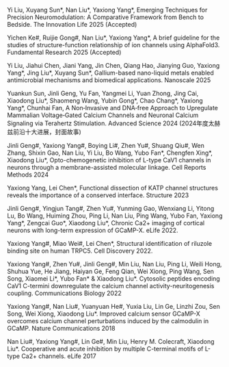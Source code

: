 Yi Liu, Xuyang Sun*, Nan Liu*, Yaxiong Yang*, Emerging Techniques for Precision Neuromodulation: A Comparative Framework from Bench to Bedside. The Innovation Life 2025 (Accepted)

Yichen Ke#, Ruijie Gong#, Nan Liu*, Yaxiong Yang*, A brief guideline for the studies of structure-function relationship of ion channels using AlphaFold3. Fundamental Research 2025 (Accepted)

Yi Liu, Jiahui Chen, Jiani Yang, Jin Chen, Qiang Hao, Jianying Guo, Yaxiong Yang*, Jing Liu*, Xuyang Sun*, Gallium-based nano-liquid metals enabled antimicrobial mechanisms and biomedical applications. Nanoscale 2025

Yuankun Sun, Jinli Geng, Yu Fan, Yangmei Li, Yuan Zhong, Jing Cai, Xiaodong Liu*, Shaomeng Wang, Yubin Gong*, Chao Chang*, Yaxiong Yang*, Chunhai Fan, A Non‐Invasive and DNA‐free Approach to Upregulate Mammalian Voltage‐Gated Calcium Channels and Neuronal Calcium Signaling via Terahertz Stimulation. Advanced Science 2024 (2024年度太赫兹前沿十大进展，封面故事)

Jinli Geng#, Yaxiong Yang#, Boying Li#, Zhen Yu#, Shuang Qiu#, Wen Zhang, Shixin Gao, Nan Liu, Yi Liu, Bo Wang, Yubo Fan*, Chengfen Xing*, Xiaodong Liu*, Opto-chemogenetic inhibition of L-type CaV1 channels in neurons through a membrane-assisted molecular linkage. Cell Reports Methods 2024

Yaxiong Yang, Lei Chen*, Functional dissection of KATP channel structures reveals the importance of a conserved interface. Structure 2023

Jinli Geng#, Yingjun Tang#, Zhen Yu#, Yunming Gao, Wenxiang Li, Yitong Lu, Bo Wang, Huiming Zhou, Ping Li, Nan Liu, Ping Wang, Yubo Fan, Yaxiong Yang*, Zengcai Guo*, Xiaodong Liu*, Chronic Ca2+ imaging of cortical neurons with long-term expression of GCaMP-X. eLife 2022.

Yaxiong Yang#, Miao Wei#, Lei Chen*, Structural identification of riluzole binding site on human TRPC5. Cell Discovery 2022.

Yaxiong Yang#, Zhen Yu#, Jinli Geng#, Min Liu, Nan Liu, Ping Li, Weili Hong, Shuhua Yue, He Jiang, Haiyan Ge, Feng Qian, Wei Xiong, Ping Wang, Sen Song, Xiaomei Li*, Yubo Fan* & Xiaodong Liu*. Cytosolic peptides encoding CaV1 C-termini downregulate the calcium channel activity-neuritogenesis coupling. Communications Biology 2022

Yaxiong Yang#, Nan Liu#, Yuanyuan He#, Yuxia Liu, Lin Ge, Linzhi Zou, Sen Song, Wei Xiong, Xiaodong Liu*. Improved calcium sensor GCaMP-X overcomes calcium channel perturbations induced by the calmodulin in GCaMP. Nature Communications 2018

Nan Liu#, Yaxiong Yang#, Lin Ge#, Min Liu, Henry M. Colecraft, Xiaodong Liu*. Cooperative and acute inhibition by multiple C-terminal motifs of L-type Ca2+ channels. eLife 2017
